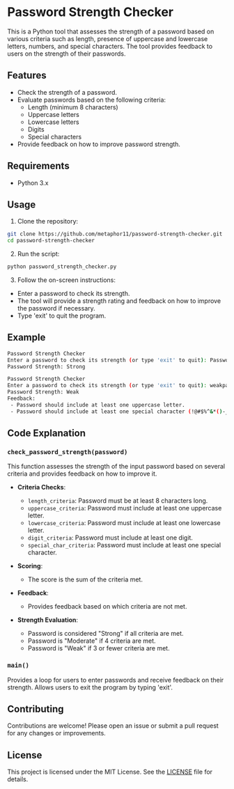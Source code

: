 # Password Strength Checker

This is a Python tool that assesses the strength of a password based on various criteria such as length, 
presence of uppercase and lowercase letters, numbers, and special characters. The tool provides feedback 
to users on the strength of their passwords.

## Features

- Check the strength of a password.
- Evaluate passwords based on the following criteria:
  - Length (minimum 8 characters)
  - Uppercase letters
  - Lowercase letters
  - Digits
  - Special characters
- Provide feedback on how to improve password strength.

## Requirements

- Python 3.x

## Usage

1. Clone the repository:

```sh
git clone https://github.com/metaphor11/password-strength-checker.git
cd password-strength-checker
```

2. Run the script:

```sh
python password_strength_checker.py
```

3. Follow the on-screen instructions:

- Enter a password to check its strength.
- The tool will provide a strength rating and feedback on how to improve the password if necessary.
- Type 'exit' to quit the program.

## Example

```sh
Password Strength Checker
Enter a password to check its strength (or type 'exit' to quit): Password123!
Password Strength: Strong

Password Strength Checker
Enter a password to check its strength (or type 'exit' to quit): weakpass
Password Strength: Weak
Feedback:
 - Password should include at least one uppercase letter.
 - Password should include at least one special character (!@#$%^&*()-_=+[]{}|;:'",.<>?/`~).
```

## Code Explanation

### `check_password_strength(password)`

This function assesses the strength of the input password based on several criteria and provides feedback on how to improve it.

- **Criteria Checks**:
  - `length_criteria`: Password must be at least 8 characters long.
  - `uppercase_criteria`: Password must include at least one uppercase letter.
  - `lowercase_criteria`: Password must include at least one lowercase letter.
  - `digit_criteria`: Password must include at least one digit.
  - `special_char_criteria`: Password must include at least one special character.

- **Scoring**:
  - The score is the sum of the criteria met.

- **Feedback**:
  - Provides feedback based on which criteria are not met.

- **Strength Evaluation**:
  - Password is considered "Strong" if all criteria are met.
  - Password is "Moderate" if 4 criteria are met.
  - Password is "Weak" if 3 or fewer criteria are met.

### `main()`

Provides a loop for users to enter passwords and receive feedback on their strength. Allows users to exit the program by typing 'exit'.

## Contributing

Contributions are welcome! Please open an issue or submit a pull request for any changes or improvements.

## License

This project is licensed under the MIT License. See the [LICENSE](LICENSE) file for details.
